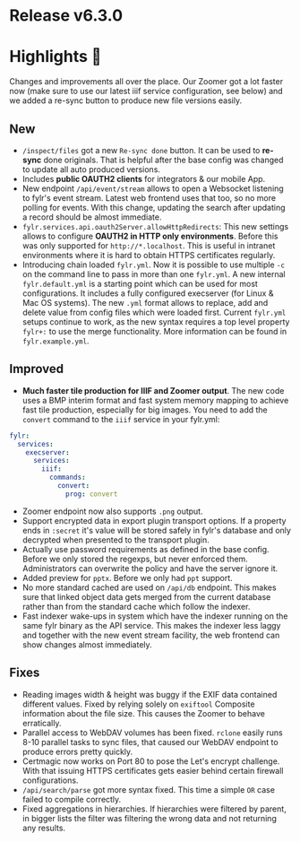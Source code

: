 
# Release v6.3.0
# Highlights 🎉

Changes and improvements all over the place. Our Zoomer got a lot faster now (make sure to use our latest iiif service configuration, see below) and we added a re-sync button to produce new file versions easily.

## New

* `/inspect/files` got a new `Re-sync done` button. It can be used to **re-sync** done originals. That is helpful after the base config was changed to update all auto produced versions.
* Includes **public OAUTH2 clients** for integrators & our mobile App.
* New endpoint `/api/event/stream` allows to open a Websocket listening to fylr's event stream. Latest web frontend uses that too, so no more polling for events. With this change, updating the search after updating a record should be almost immediate.
* `fylr.services.api.oauth2Server.allowHttpRedirects`: This new settings allows to configure **OAUTH2 in HTTP only environments**. Before this was only supported for `http://*.localhost`. This is useful in intranet environments where it is hard to obtain HTTPS certificates regularly.
* Introducing chain loaded `fylr.yml`. Now it is possible to use multiple `-c` on the command line to pass in more than one `fylr.yml`. A new internal `fylr.default.yml` is a starting point which can be used for most configurations. It includes a fully configured execserver (for Linux & Mac OS systems). The new `.yml` format allows to replace, add and delete value from config files which were loaded first. Current `fylr.yml` setups continue to work, as the new syntax requires a top level property `fylr+:` to use the merge functionality. More information can be found in `fylr.example.yml`.

## Improved

* **Much faster tile production for IIIF and Zoomer output**. The new code uses a BMP interim format and fast system memory mapping to achieve fast tile production, especially for big images. You need to add the `convert` command to the `iiif` service in your fylr.yml:
```yaml
fylr:
  services:
    execserver:
      services:
        iiif:
          commands:
            convert:
              prog: convert
```
* Zoomer endpoint now also supports `.png` output.
* Support encrypted data in export plugin transport options. If a property ends in `:secret` it's value will be stored safely in fylr's database and only decrypted when presented to the transport plugin.
* Actually use password requirements as defined in the base config. Before we only stored the regexps, but never enforced them. Administrators can overwrite the policy and have the server ignore it.
* Added preview for `pptx`. Before we only had `ppt` support.
* No more standard cached are used on `/api/db` endpoint. This makes sure that linked object data gets merged from the current database rather than from the standard cache which follow the indexer.
* Fast indexer wake-ups in system which have the indexer running on the same fylr binary as the API service. This makes the indexer less laggy and together with the new event stream facility, the web frontend can show changes almost immediately.

## Fixes

* Reading images width & height was buggy if the EXIF data contained different values. Fixed by relying solely on `exiftool` Composite information about the file size. This causes the Zoomer to behave erratically.
* Parallel access to WebDAV volumes has been fixed. `rclone` easily runs 8-10 parallel tasks to sync files, that caused our WebDAV endpoint to produce errors pretty quickly.
* Certmagic now works on Port 80 to pose the Let's encrypt challenge. With that issuing HTTPS certificates gets easier behind certain firewall configurations.
* `/api/search/parse` got more syntax fixed. This time a simple `OR` case failed to compile correctly.
* Fixed aggregations in hierarchies. If hierarchies were filtered by parent, in bigger lists the filter was filtering the wrong data and not returning any results.

